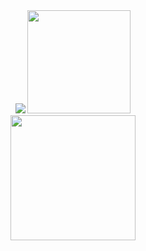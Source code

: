
    
<div align="center">
    <img src="https://github-readme-streak-stats.herokuapp.com?user=Krimax0&theme=codestackr&type=png"> 
    <img height=165 src="https://github-readme-stats.vercel.app/api/top-langs/?username=Krimax0&theme=codeSTACKr&layout=compact"> </br>
    <img height=200 src="https://github-readme-stats.vercel.app/api?username=Krimax0&count_private=true&theme=codeSTACKr&show_icons=true">
<div/>
   

